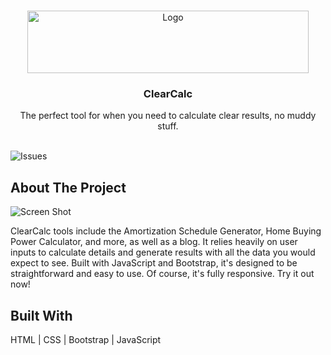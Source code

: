 <br/>
<p align="center">
  <a href="https://github.com/patriciosebastian/clearcalc">
    <img src="https://www.clearcalc.app/image/ClearCalc_logo.png" alt="Logo" width="450" height="100">
  </a>

  <h3 align="center">ClearCalc</h3>

  <p align="center">
    The perfect tool for when you need to calculate clear results, no muddy stuff.
    <br/>
    <br/>
  </p>
</p>

![Issues](https://img.shields.io/github/issues/patriciosebastian/clearcalc) 

## About The Project

![Screen Shot](https://www.patriciosalazar.dev/img/ClearCalc_Desktop.png)

ClearCalc tools include the Amortization Schedule Generator, Home Buying Power Calculator, and more, as well as a blog. It relies heavily on user inputs to calculate details and generate results with all the data you would expect to see. Built with JavaScript and Bootstrap, it's designed to be straightforward and easy to use. Of course, it's fully responsive. Try it out now!

## Built With

HTML | CSS | Bootstrap | JavaScript

